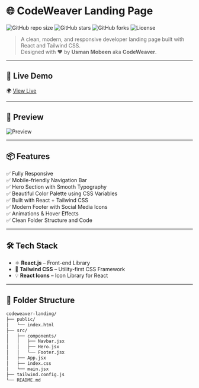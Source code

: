 # 🌐 CodeWeaver Landing Page

![GitHub repo size](https://img.shields.io/github/repo-size/your-username/codeweaver-landing?style=for-the-badge&color=green)
![GitHub stars](https://img.shields.io/github/stars/your-username/codeweaver-landing?style=for-the-badge)
![GitHub forks](https://img.shields.io/github/forks/your-username/codeweaver-landing?style=for-the-badge)
![License](https://img.shields.io/github/license/your-username/codeweaver-landing?style=for-the-badge&color=blue)

> A clean, modern, and responsive developer landing page built with React and Tailwind CSS.  
> Designed with ❤️ by **Usman Mobeen** aka **CodeWeaver**.

---

## 🚀 Live Demo

🌍 [View Live](https://your-deployed-site-link.com)

---

## 📸 Preview

![Preview](./screenshot.png)

---

## 📦 Features

✅ Fully Responsive  
✅ Mobile-friendly Navigation Bar  
✅ Hero Section with Smooth Typography  
✅ Beautiful Color Palette using CSS Variables  
✅ Built with React + Tailwind CSS  
✅ Modern Footer with Social Media Icons  
✅ Animations & Hover Effects  
✅ Clean Folder Structure and Code

---

## 🛠️ Tech Stack

- ⚛️ **React.js** – Front-end Library  
- 🎨 **Tailwind CSS** – Utility-first CSS Framework  
- 💡 **React Icons** – Icon Library for React

---

## 📁 Folder Structure

```bash
codeweaver-landing/
├── public/
│   └── index.html
├── src/
│   ├── components/
│   │   ├── Navbar.jsx
│   │   ├── Hero.jsx
│   │   └── Footer.jsx
│   ├── App.jsx
│   ├── index.css
│   └── main.jsx
├── tailwind.config.js
└── README.md
